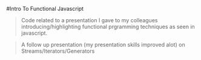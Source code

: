 #Intro To Functional Javascript

>Code related to a presentation I gave to my colleagues introducing/highlighting functional prgramming techniques as seen in javascript.

> A follow up presentation (my presentation skills improved alot) on Streams/Iterators/Generators